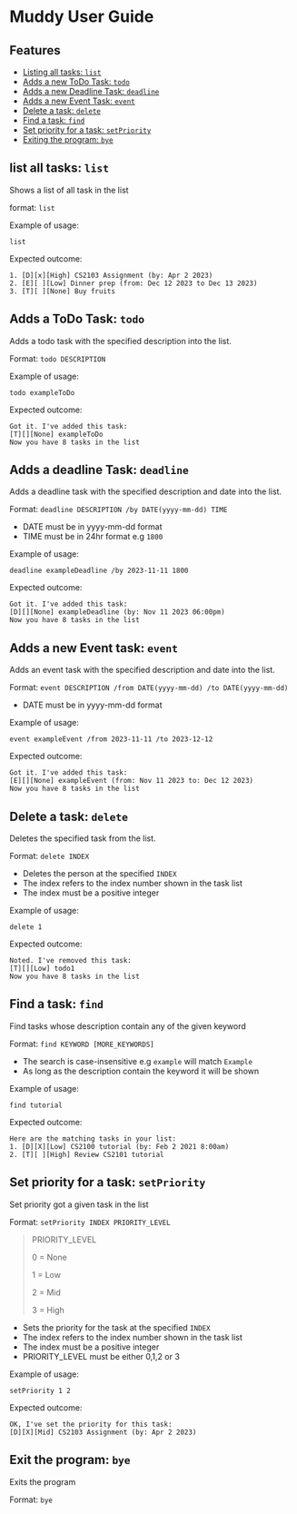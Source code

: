 # Muddy User Guide

## Features
- [Listing all tasks: `list`](https://tayruxin.github.io/ip/###list-command)
- [Adds a new ToDo Task: `todo`](https://tayruxin.github.io/ip/#adds-a-todo-task-todo) 
- [Adds a new Deadline Task: `deadline`](https://tayruxin.github.io/ip/#adds-a-deadline-task-deadline)
- [Adds a new Event Task: `event`](https://tayruxin.github.io/ip/#adds-a-new-event-task-event)
- [Delete a task: `delete`](https://tayruxin.github.io/ip/#delete-a-task-delete)
- [Find a task: `find`](https://tayruxin.github.io/ip/#find-a-task-find)
- [Set priority for a task: `setPriority`](https://tayruxin.github.io/ip/#set-priority-for-a-task-setpriority)
- [Exiting the program: `bye`](https://tayruxin.github.io/ip/#exit-the-program-bye) 

##  list all tasks: `list` 
Shows a list of all task in the list

format: `list`

Example of usage:

`list`

Expected outcome:

```
1. [D][x][High] CS2103 Assignment (by: Apr 2 2023)
2. [E][ ][Low] Dinner prep (from: Dec 12 2023 to Dec 13 2023)
3. [T][ ][None] Buy fruits 
```

## Adds a ToDo Task: `todo`
Adds a todo task with the specified description into the list.

Format: `todo DESCRIPTION`

Example of usage: 

`todo exampleToDo`

Expected outcome:

```
Got it. I've added this task:
[T][][None] exampleToDo
Now you have 8 tasks in the list
```

## Adds a deadline Task: `deadline`
Adds a deadline task with the specified description and date into the list.

Format: `deadline DESCRIPTION /by DATE(yyyy-mm-dd) TIME`

- DATE must be in yyyy-mm-dd format
- TIME must be in 24hr format e.g `1800`

Example of usage:

`deadline exampleDeadline /by 2023-11-11 1800`

Expected outcome:

```
Got it. I've added this task:
[D][][None] exampleDeadline (by: Nov 11 2023 06:00pm)
Now you have 8 tasks in the list
```

## Adds a new Event task: `event`
Adds an event task with the specified description and date into the list.

Format: `event DESCRIPTION /from DATE(yyyy-mm-dd) /to DATE(yyyy-mm-dd)`

- DATE must be in yyyy-mm-dd format

Example of usage:

`event exampleEvent /from 2023-11-11 /to 2023-12-12`

Expected outcome:

```
Got it. I've added this task:
[E][][None] exampleEvent (from: Nov 11 2023 to: Dec 12 2023)
Now you have 8 tasks in the list
```

## Delete a task: `delete`
Deletes the specified task from the list.

Format: `delete INDEX`

- Deletes the person at the specified `INDEX`
- The index refers to the index number shown in the task list
- The index must be a positive integer

Example of usage:

`delete 1`

Expected outcome:

```
Noted. I've removed this task:
[T][][Low] todo1
Now you have 8 tasks in the list
```

## Find a task: `find`
Find tasks whose description contain any of the given keyword

Format: `find KEYWORD [MORE_KEYWORDS]`

- The search is case-insensitive e.g `example` will match `Example`
- As long as the description contain the keyword it will be shown

Example of usage:

`find tutorial`

Expected outcome:

```
Here are the matching tasks in your list:
1. [D][X][Low] CS2100 tutorial (by: Feb 2 2021 8:00am)
2. [T][ ][High] Review CS2101 tutorial
```

## Set priority for a task: `setPriority`
Set priority got a given task in the list

Format: `setPriority INDEX PRIORITY_LEVEL`

> PRIORITY_LEVEL
> 
> 0 = None
> 
> 1 = Low
> 
> 2 = Mid
> 
> 3 = High

- Sets the priority for the task at the specified `INDEX`
- The index refers to the index number shown in the task list
- The index must be a positive integer
- PRIORITY_LEVEL must be either 0,1,2 or 3

Example of usage:

`setPriority 1 2`

Expected outcome:

```
OK, I've set the priority for this task: 
[D][X][Mid] CS2103 Assignment (by: Apr 2 2023)
```

## Exit the program: `bye`
Exits the program

Format: `bye`



